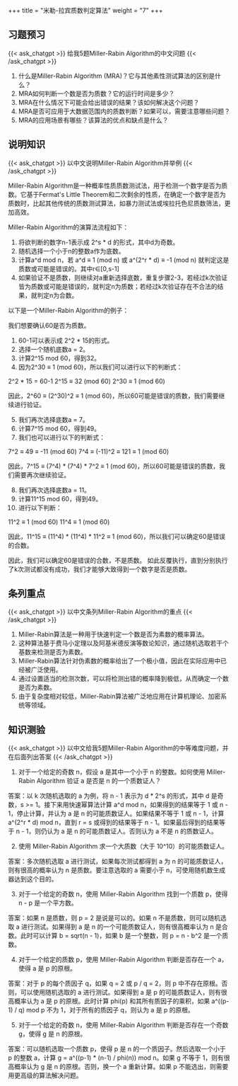 +++
title = "米勒-拉宾质数判定算法"
weight = "7"
+++
## 习题预习
{{< ask_chatgpt >}}
给我5题Miller-Rabin Algorithm的中文问题
{{< /ask_chatgpt >}}



1. 什么是Miller-Rabin Algorithm (MRA)？它与其他素性测试算法的区别是什么？
2. MRA如何判断一个数是否为质数？它的运行时间是多少？
3. MRA在什么情况下可能会给出错误的结果？该如何解决这个问题？
4. MRA是否可应用于大数据范围内的质数判断？如果可以，需要注意哪些问题？
5. MRA的应用场景有哪些？该算法的优点和缺点是什么？   

## 说明知识
{{< ask_chatgpt >}}
以中文说明Miller-Rabin Algorithm并举例
{{< /ask_chatgpt >}}



Miller-Rabin Algorithm是一种概率性质质数测试法，用于检测一个数字是否为质数。它基于Fermat's Little Theorem和二次剩余的性质，在确定一个数字是否为质数时，比起其他传统的质数测试算法，如暴力测试法或埃拉托色尼质数筛法，更加高效。

Miller-Rabin Algorithm的演算法流程如下：

1. 将欲判断的数字n-1表示成 2^s * d 的形式，其中d为奇数。
2. 随机选择一个小于n的整数a作为底数。
3. 计算a^d mod n，若 a^d ≡ 1 (mod n) 或 a^(2^r * d) ≡ -1 (mod n) 就判定这是质数或可能是错误的。其中r∈[0,s-1]
4. 如果验证不是质数，则继续对a重新选择底数，重复步骤2-3，若经过k次验证皆为质数或可能是错误的，就判定n为质数；若经过k次验证存在不合法的结果，就判定n为合数。

以下是一个Miller-Rabin Algorithm的例子：

我们想要确认60是否为质数。

1. 60-1可以表示成 2^2 * 15的形式。
2. 选择一个随机底数a = 2。
3. 计算2^15 mod 60，得到32。
4. 因为2^30 ≡ 1 (mod 60)，所以我们可以进行以下的判断式：

  2^2 * 15 = 60-1
  2^15 ≡ 32 (mod 60)
  2^30 ≡ 1 (mod 60)
  
  因此，2^60 ≡ (2^30)^2 ≡ 1 (mod 60)，所以60可能是错误的质数，我们需要继续进行验证。
  
5. 我们再次选择底数a = 7。
6. 计算7^15 mod 60，得到49。
7. 我们也可以进行以下的判断式：

  7^2 ≡ 49 ≡ -11 (mod 60)
  7^4 ≡ (-11)^2 ≡ 121 ≡ 1 (mod 60)
  
  因此，7^15 ≡ (7^4) * (7^4) * 7^2 ≡ 1 (mod 60)，所以60可能是错误的质数，我们需要再次继续验证。
  
8. 我们再次选择底数a = 11。
9. 计算11^15 mod 60，得到49。
10. 进行以下判断：

  11^2 ≡ 1 (mod 60)
  11^4 ≡ 1 (mod 60)
  
  因此，11^15 ≡ (11^4) * (11^4) * 11^2 ≡ 1 (mod 60)，所以我们可以确定60是错误的合数。

因此，我们可以确定60是错误的合数，不是质数。 如此反覆执行，直到分别执行了k次测试都没有成功，我们才能够大致得到一个数字是否是质数。   

## 条列重点
{{< ask_chatgpt >}}
以中文条列Miller-Rabin Algorithm的重点
{{< /ask_chatgpt >}}



1. Miller-Rabin算法是一种用于快速判定一个数是否为素数的概率算法。
2. 这种算法基于费马小定理以及阿基米德反演等数论知识，通过随机选取若干个基数来检测是否为素数。
3. Miller-Rabin算法针对伪素数的概率给出了一个极小值，因此在实际应用中已经被广泛使用。
4. 通过设置适当的检测次数，可以将检测出错的概率降到极低，从而确定一个数是否为素数。
5. 由于复杂度相对较低，Miller-Rabin算法被广泛地应用在计算机理论、加密系统等领域。   

## 知识测验
{{< ask_chatgpt >}}
以中文给我5题Miller-Rabin Algorithm的中等难度问题，并在后面列出答案
{{< /ask_chatgpt >}}



1. 对于一个给定的奇数 n，假设 a 是其中一个小于 n 的整数。如何使用 Miller-Rabin Algorithm 验证 a 是否是 n 的一个质数证人？

答案：以 k 次随机选取的 a 为例，将 n - 1 表示为 d * 2^s 的形式，其中 d 是奇数，s >= 1。接下来用快速幂算法计算 a^d mod n，如果得到的结果等于 1 或 n - 1，停止计算，并认为 a 是 n 的可能质数证人。如果结果不等于 1 或 n - 1，计算 a^(2^r * d) mod n，直到 r = s 或得到的结果等于 n - 1。如果最后得到的结果等于 n - 1，则仍认为 a 是 n 的可能质数证人。否则认为 a 不是 n 的质数证人。

2. 使用 Miller-Rabin Algorithm 求一个大质数（大于 10^10）的可能质数证人。 

答案：多次随机选取 a 进行测试，如果每次测试都得到 a 为 n 的可能质数证人，则有很高的概率认为 n 是质数。要注意选取的 a 需要小于 n，可使用随机数生成器达到这个目的。

3. 对于一个给定的奇数 n，使用 Miller-Rabin Algorithm 找到一个质数 p，使得 n - p 是一个平方数。

答案：如果 n 是质数，则 p = 2 是说是可以的。如果 n 不是质数，则可以随机选取 a 进行测试。如果得到 a 是 n 的一个可能质数证人，则有很高概率认为 n 是合数。此时可以计算 b = sqrt(n - 1)，如果 b 是一个整数，则 p = n - b^2 是一个质数。

4. 对于一个给定的质数 p，使用 Miller-Rabin Algorithm 判断是否存在一个 a，使得 a 是 p 的原根。

答案：对于 p 的每个质因子 q，如果 q = 2 或 p / q = 2，则 p 中不存在原根。否则，可以使用随机选取的 a 进行测试。如果得到 a 是 p 的可能质数证人，则有很高概率认为 a 是 p 的原根。此时计算 phi(p) 和其所有质因子的乘积，如果  a^((p-1) / q) mod p 不为 1，对于所有的质因子 q，则认为 a 是 p 的原根。

5. 对于一个给定的奇数 n，使用 Miller-Rabin Algorithm 判断是否存在一个奇数 g，使得 g 是 n 的原根。

答案：可以随机选取一个质数 p，使得 p 是 n 的一个质因子。然后选取一个小于 p 的整数 a，计算 g = a^((p-1) * (n-1) / phi(n)) mod n。如果 g 不等于 1，则有很高概率认为 g 是 n 的原根。否则，换一个 a 重新计算。如果 p 不能选出，则需要用更高级的算法解决问题。   

